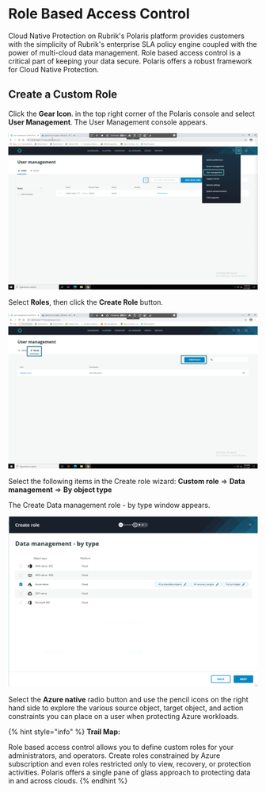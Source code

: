# Role Based Access Control

Cloud Native Protection on Rubrik's Polaris platform provides customers with the simplicity of Rubrik's enterprise SLA policy engine coupled with the power of multi-cloud data management. Role based access control is a critical part of keeping your data secure. Polaris offers a robust framework for Cloud Native Protection.

## Create a Custom Role

Click the **Gear Icon**. in the top right corner of the Polaris console and select **User Management**. The User Management console appears.

<p align="center">
<img src="../images/user_mgmt1.png">
</p>

Select **Roles**, then click the **Create Role** button.

<p align="center">
<img src="../images/user_mgmt2.png">
</p>

Select the following items in the Create role wizard: **Custom role** => **Data management** => **By object type**

The Create Data management role - by type window appears.

<p align="center">
<img src="../images/user_mgmt3.png">
</p>

Select the **Azure native** radio button and use the pencil icons on the right hand side to explore the various source object, target object, and action constraints you can place on a user when protecting Azure workloads. 

{% hint style="info" %}
**Trail Map:** 

Role based access control allows you to define custom roles for your administrators, and operators. Create roles constrained by Azure subscription and even roles restricted only to view, recovery, or protection activities. Polaris offers a single pane of glass approach to protecting data in and across clouds.
{% endhint %}